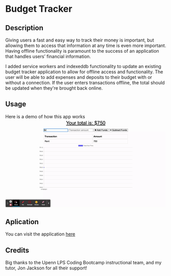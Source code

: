 # Budget Tracker 

## Description

Giving users a fast and easy way to track their money is important, but allowing them to access that information at any time is even more important. Having offline functionality is paramount to the success of an application that handles users’ financial information.

I added service workers and indexeddb functionality to update an existing budget tracker application to allow for offline access and functionality. The user will be able to add expenses and deposits to their budget with or without a connection. If the user enters transactions offline, the total should be updated when they're brought back online.

## Usage 

Here is a demo of how this app works
![demo](budget.gif)

## Aplication
You can visit the application [here](https://powerful-inlet-44007.herokuapp.com/)

## Credits 
Big thanks to the Upenn LPS Coding Bootcamp instructional team, and my tutor, Jon Jackson for all their support!


